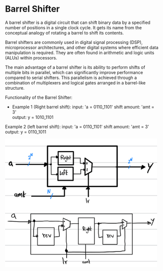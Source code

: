 # Barrel Shifter 

A barrel shifter is a digital circuit that can shift binary data by a specified number of positions in a single clock cycle. It gets its name from the conceptual analogy of rotating a barrel to shift its contents.

Barrel shifters are commonly used in digital signal processing (DSP), microprocessor architectures, and other digital systems where efficient data manipulation is required. They are often found in arithmetic and logic units (ALUs) within processors.

The main advantage of a barrel shifter is its ability to perform shifts of multiple bits in parallel, which can significantly improve performance compared to serial shifters. This parallelism is achieved through a combination of multiplexers and logical gates arranged in a barrel-like structure.

Functionality of the Barrel Shifter: 
- Example 1 (Right barrel shift): 
input:        'a = 0110_1101'
shift amount: 'amt = 3'    
output:        y = 1010_1101

Example 2 (left barrel shift):
input:        'a = 0110_1101'
shift amount: 'amt = 3'    
output:        y = 0110_1011


<img src='./pictures/multi_function_barrel_shifter.jpg' width='500'>




<img src='./pictures/multi_function_barrel_shifter_reverser.jpg' width='500'>

